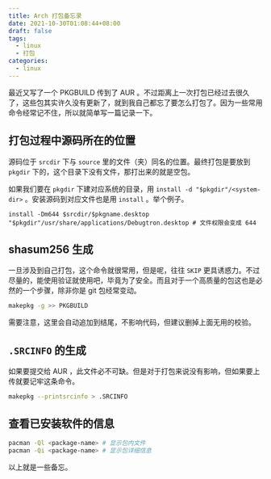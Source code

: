 ```yaml
---
title: Arch 打包备忘录
date: 2021-10-30T01:08:44+08:00
draft: false
tags:
  - linux
  - 打包
categories:
  - linux
---
```


最近又写了一个 PKGBUILD 传到了 AUR 。不过距离上一次打包已经过去很久了，这些包其实许久没有更新了，就到我自己都忘了要怎么打包了。因为一些常用命令经常记不住，所以就简单写一篇记录一下。

## 打包过程中源码所在的位置

源码位于 `srcdir` 下与 `source` 里的文件（夹）同名的位置。最终打包是要放到 `pkgdir` 下的，这个目录下没有文件，那打出来的就是空包。

如果我们要在 `pkgdir` 下建对应系统的目录，用 `install -d "$pkgdir"/<system-dir>` 。安装源码到对应文件也是用 `install` 。举个例子。

```PKGBUILD
install -Dm644 $srcdir/$pkgname.desktop "$pkgdir"/usr/share/applications/Debugtron.desktop # 文件权限会变成 644
```

## shasum256 生成

一旦涉及到自己打包，这个命令就很常用，但是呢，往往 `SKIP` 更具诱惑力。不过尽量的，能使用验证就使用吧，毕竟为了安全。而且对于一个高质量的包这也是必然的一个步骤，除非你是 git 包经常变动。

```bash
makepkg -g >> PKGBUILD
```

需要注意，这里会自动追加到结尾，不影响代码，但建议删掉上面无用的校验。

## `.SRCINFO` 的生成

如果要提交给 AUR ，此文件必不可缺。但是对于打包来说没有影响，但如果要上传就要记牢这条命令。

```bash
makepkg --printsrcinfo > .SRCINFO
```

## 查看已安装软件的信息

```bash
pacman -Ql <package-name> # 显示包内文件
pacman -Qi <package-name> # 显示包详细信息
```

以上就是一些备忘。
